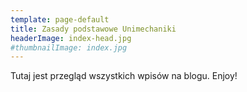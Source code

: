 ```yaml
---
template: page-default
title: Zasady podstawowe Unimechaniki
headerImage: index-head.jpg
#thumbnailImage: index.jpg
---
```

Tutaj jest przegląd wszystkich wpisów na blogu. Enjoy!
